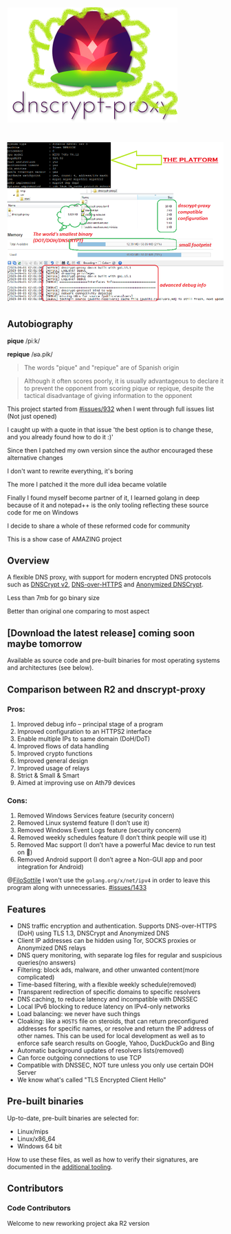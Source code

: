 # ![repique dnscrypt-proxy-r2-legacy](https://github.com/AZ-X/MEDIA/blob/master/PNG/RD.png?raw=true)

# ![repique dnscrypt-proxy-r2-legacy](https://github.com/AZ-X/MEDIA/blob/master/PNG/dnscrypt-proxy-r2-mips.png?raw=true)


## Autobiography

**pique** /piːk/

**repique** /ʁə.pik/

> The words "pique" and "repique" are of Spanish origin

> Although it often scores poorly, it is usually advantageous to declare it to prevent the opponent from scoring pique or repique, despite the tactical disadvantage of giving information to the opponent


This project started from [#issues/932](https://github.com/DNSCrypt/dnscrypt-proxy/issues/932) when I went through full issues list (Not just opened)

I caught up with a quote in that issue 'the best option is to change these, and you already found how to do it :)'

Since then I patched my own version since the author encouraged these alternative changes

I don't want to rewrite everything, it's boring

The more I patched it the more dull idea became volatile

Finally I found myself become partner of it, I learned golang in deep because of it and notepad++ is the only tooling reflecting these source code for me on Windows

I decide to share a whole of these reformed code for community

This is a show case of AMAZING project


## Overview

A flexible DNS proxy, with support for modern encrypted DNS protocols such as [DNSCrypt v2](https://github.com/AZ-X/pique/blob/master/doc/protocol/DNSCRYPT-V2-PROTOCOL.txt), [DNS-over-HTTPS](https://www.rfc-editor.org/rfc/rfc8484.txt) and [Anonymized DNSCrypt](https://github.com/AZ-X/pique/blob/master/doc/protocol/ANONYMIZED-DNSCRYPT.txt).

Less than 7mb for go binary size

Better than original one comparing to most aspect


## [Download the latest release] coming soon maybe tomorrow

Available as source code and pre-built binaries for most operating systems and architectures (see below).


## Comparison between R2 and dnscrypt-proxy

### Pros:

1.	Improved debug info – principal stage of a program
2.	Improved configuration to an HTTPS2 interface 
3.	Enable multiple IPs to same domain (DoH/DoT)
4.	Improved flows of data handling
5.	Improved crypto functions
6.	Improved general design
7.	Improved usage of relays
8.	Strict & Small & Smart
9.	Aimed at improving use on Ath79 devices

### Cons:

1.	Removed Windows Services feature (security concern)
2.	Removed Linux systemd feature (I don’t use it)
3.	Removed Windows Event Logs feature (security concern)
4.	Removed weekly schedules feature (I don’t think people will use it)
5.	Removed Mac support (I don’t  have a powerful Mac device to run test on	:slightly_frowning_face:)
6.	Removed Android support (I don’t agree a Non-GUI app and poor integration for Android)



@[FiloSottile](https://github.com/FiloSottile) I won't use the `golang.org/x/net/ipv4` in order to leave this program along with unnecessaries. [#issues/1433](https://github.com/DNSCrypt/dnscrypt-proxy/issues/1433#issue-672344900)

## Features

* DNS traffic encryption and authentication. Supports DNS-over-HTTPS (DoH) using TLS 1.3, DNSCrypt and Anonymized DNS
* Client IP addresses can be hidden using Tor, SOCKS proxies or Anonymized DNS relays
* DNS query monitoring, with separate log files for regular and suspicious queries(no answers)
* Filtering: block ads, malware, and other unwanted content(more complicated)
* Time-based filtering, with a flexible weekly schedule(removed)
* Transparent redirection of specific domains to specific resolvers
* DNS caching, to reduce latency and incompatible with DNSSEC
* Local IPv6 blocking to reduce latency on IPv4-only networks
* Load balancing: we never have such things
* Cloaking: like a `HOSTS` file on steroids, that can return preconfigured addresses for specific names, or resolve and return the IP address of other names. This can be used for local development as well as to enforce safe search results on Google, Yahoo, DuckDuckGo and Bing
* Automatic background updates of resolvers lists(removed)
* Can force outgoing connections to use TCP
* Compatible with DNSSEC, NOT ture unless you only use certain DOH Server
* We know what's called "TLS Encrypted Client Hello"

## Pre-built binaries

Up-to-date, pre-built binaries are selected for:


* Linux/mips
* Linux/x86_64
* Windows 64 bit

How to use these files, as well as how to verify their signatures, are documented in the 
[additional tooling](https://github.com/AZ-X/WPF-GO-dnscrypt-proxy-md/wiki).

## Contributors

### Code Contributors

Welcome to new reworking project aka R2 version
